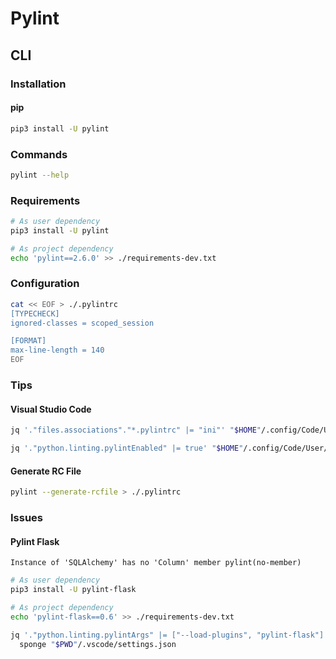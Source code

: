 # Pylint

## CLI

### Installation

#### pip

```sh
pip3 install -U pylint
```

### Commands

```sh
pylint --help
```

### Requirements

```sh
# As user dependency
pip3 install -U pylint

# As project dependency
echo 'pylint==2.6.0' >> ./requirements-dev.txt
```

### Configuration

```sh
cat << EOF > ./.pylintrc
[TYPECHECK]
ignored-classes = scoped_session

[FORMAT]
max-line-length = 140
EOF
```

### Tips

#### Visual Studio Code

```sh
jq '."files.associations"."*.pylintrc" |= "ini"' "$HOME"/.config/Code/User/settings.json | sponge "$HOME"/.config/Code/User/settings.json
```

```sh
jq '."python.linting.pylintEnabled" |= true' "$HOME"/.config/Code/User/settings.json | sponge "$HOME"/.config/Code/User/settings.json
```

#### Generate RC File

```sh
pylint --generate-rcfile > ./.pylintrc
```

### Issues

#### Pylint Flask

```log
Instance of 'SQLAlchemy' has no 'Column' member pylint(no-member)
```

```sh
# As user dependency
pip3 install -U pylint-flask

# As project dependency
echo 'pylint-flask==0.6' >> ./requirements-dev.txt
```

```sh
jq '."python.linting.pylintArgs" |= ["--load-plugins", "pylint-flask"]' "$PWD"/.vscode/settings.json | \
  sponge "$PWD"/.vscode/settings.json
```

<!--
# pylint: disable=unused-import
-->

